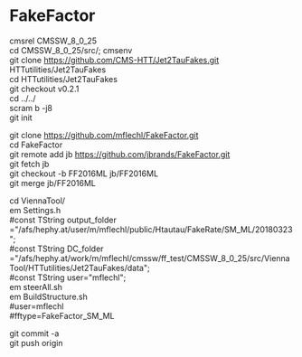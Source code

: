 # FakeFactor  

cmsrel CMSSW_8_0_25  
cd CMSSW_8_0_25/src/; cmsenv  
git clone https://github.com/CMS-HTT/Jet2TauFakes.git HTTutilities/Jet2TauFakes  
cd HTTutilities/Jet2TauFakes  
git checkout v0.2.1  
cd ../../  
scram b -j8  
git init  

git clone https://github.com/mflechl/FakeFactor.git  
cd FakeFactor  
git remote add jb https://github.com/jbrands/FakeFactor.git  
git fetch jb  
git checkout -b FF2016ML jb/FF2016ML  
git merge jb/FF2016ML  


cd ViennaTool/  
em Settings.h  
#const TString output_folder ="/afs/hephy.at/user/m/mflechl/public/Htautau/FakeRate/SM_ML/20180323";  
#const TString DC_folder     ="/afs/hephy.at/work/m/mflechl/cmssw/ff_test/CMSSW_8_0_25/src/ViennaTool/HTTutilities/Jet2TauFakes/data";  
#const TString user="mflechl";  
em steerAll.sh  
em BuildStructure.sh  
#user=mflechl  
#fftype=FakeFactor_SM_ML  


git commit -a  
git push origin  
